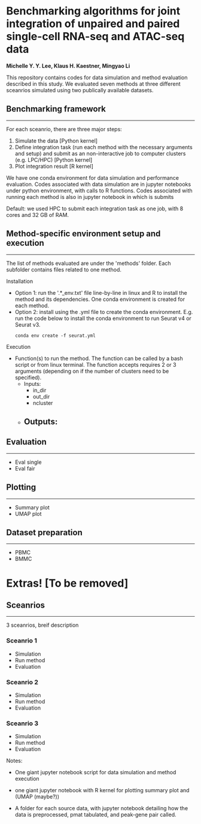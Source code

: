 # Benchmarking algorithms for joint integration of unpaired and paired single-cell RNA-seq and ATAC-seq data
**Michelle Y. Y. Lee, Klaus H. Kaestner, Mingyao Li**

This repository contains codes for data simulation and method evaluation described in this study. We evaluated seven methods at three different sceanrios simulated using two publically available datasets. 

## Benchmarking framework 
---

For each sceanrio, there are three major steps:
1. Simulate the data [Python kernel]
2. Define integration task (run each method with the necessary arguments and setup) and submit as an non-interactive job to computer clusters (e.g. LPC/HPC) [Python kernel] 
3. Plot integration result [R kernel]

We have one conda environment for data simulation and performance evaluation. Codes associated with data simulation are in jupyter notebooks under python environment, with calls to R functions. Codes associated with running each method is also in jupyter notebook in which is submits 

Default: we used HPC to submit each integration task as one job, with 8 cores and 32 GB of RAM. 

## Method-specific environment setup and execution
---
The list of methods evaluated are under the 'methods' folder. Each subfolder contains files related to one method. 

Installation 
- Option 1: run the '.*_env.txt' file line-by-line in linux and R to install the method and its dependencies. One conda environment is created for each method.
- Option 2: install using the .yml file to create the conda environment. E.g. run the code below to install the conda environment to run Seurat v4 or Seurat v3. 
    ```
    conda env create -f seurat.yml
    ```


Execution 
- Function(s) to run the method. The function can be called by a bash script or from linux terminal. The function accepts requires 2 or 3 arguments (depending on if the number of clusters need to be specified).
    - Inputs:
        - in_dir
        - out_dir
        - ncluster
    - Outputs: 
        - 

## Evaluation
--- 
- Eval single
- Eval fair 


## Plotting 
--- 
- Summary plot 
- UMAP plot

## Dataset preparation 
---
- PBMC
- BMMC

# Extras! [To be removed]
## Sceanrios
---
3 sceanrios, breif description

### Sceanrio 1
- Simulation 
- Run method 
- Evaluation 

### Sceanrio 2
- Simulation 
- Run method 
- Evaluation 

### Sceanrio 3
- Simulation 
- Run method 
- Evaluation 



Notes:
- One giant jupyter notebook script for data simulation and method execution 
- one giant jupyter notebook with R kernel for plotting summary plot and (UMAP (maybe?))

- A folder for each source data, with jupyter notebook detailing how the data is preprocessed, pmat tabulated, and peak-gene pair called. 
